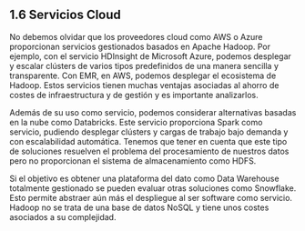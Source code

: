 ## 1.6 Servicios Cloud

No debemos olvidar que los proveedores cloud como AWS o Azure proporcionan servicios gestionados basados en Apache Hadoop. Por ejemplo, con el servicio HDInsight de Microsoft Azure, podemos desplegar y escalar clústers de varios tipos predefinidos de una manera sencilla y transparente. Con EMR, en AWS, podemos desplegar el ecosistema de Hadoop. Estos servicios tienen muchas ventajas asociadas al ahorro de costes de infraestructura y de gestión y es importante analizarlos.

Además de su uso como servicio, podemos considerar alternativas basadas en la nube como Databricks. Este servicio proporciona Spark como servicio, pudiendo desplegar clústers y cargas de trabajo bajo demanda y con escalabilidad automática. Tenemos que tener en cuenta que este tipo de soluciones resuelven el problema del procesamiento de nuestros datos pero no proporcionan el sistema de almacenamiento como HDFS.

Si el objetivo es obtener una plataforma del dato como Data Warehouse totalmente gestionado se pueden evaluar otras soluciones como Snowflake. Esto permite abstraer aún más el despliegue al ser software como servicio. Hadoop no se trata de una base de datos NoSQL y tiene unos costes asociados a su complejidad.